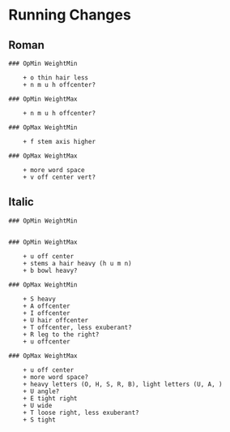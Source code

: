 # Running Changes

## Roman

	### OpMin WeightMin

		+ o thin hair less
		+ n m u h offcenter?

	### OpMin WeightMax

		+ n m u h offcenter?

	### OpMax WeightMin

		+ f stem axis higher

	### OpMax WeightMax

		+ more word space
		+ v off center vert?


## Italic

	### OpMin WeightMin


	### OpMin WeightMax

		+ u off center
		+ stems a hair heavy (h u m n)
		+ b bowl heavy?

	### OpMax WeightMin

		+ S heavy
		+ A offcenter
		+ I offcenter
		+ U hair offcenter
		+ T offcenter, less exuberant?
		+ R leg to the right?
		+ u offcenter

	### OpMax WeightMax
	
		+ u off center
		+ more word space?
		+ heavy letters (O, H, S, R, B), light letters (U, A, )
		+ U angle?
		+ E tight right
		+ U wide
		+ T loose right, less exuberant?
		+ S tight